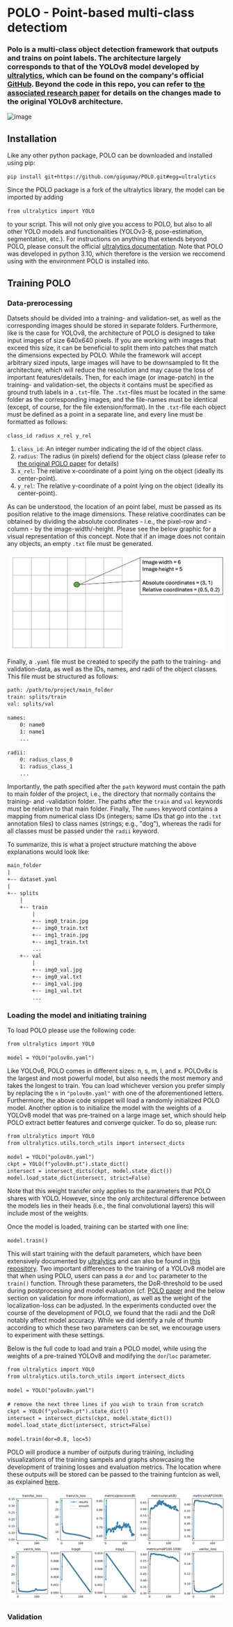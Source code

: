 # POLO - Point-based multi-class detectiom 
### Polo is a multi-class object detection framework that outputs and trains on point labels. The architecture largely corresponds to that of the YOLOv8 model developed by [ultralytics](https://www.ultralytics.com), which can be found on the company's official [GitHub](https://github.com/ultralytics/ultralytics/tree/main/ultralytics). Beyond the code in this repo, you can refer to [the associated research paper](https://www.google.com) for details on the changes made to the original YOLOv8 architecture.

![image](./README_imgs/polo_vis)


## Installation
Like any other python package, POLO can be downloaded and installed using pip:

`pip install git+https://github.com/gigumay/POLO.git#egg=ultralytics`

Since the POLO package is a fork of the ultralytics library, the model can be imported by adding 

`from ultralytics import YOLO`

to your script. This will not only give you access to POLO, but also to all other YOLO models and functionalities (YOLOv3-8, pose-estimation, segmentation, etc.). For instructions on anything that extends beyond POLO, please consult the official [ultralytics documentation](https://docs.ultralytics.com). Note that POLO was developed in python 3.10, which therefore is the version we reccomend using with the environment POLO is installed into. 

## Training POLO
### Data-prerocessing 
Datsets should be divided into a training- and validation-set, as well as the corresponding images should be stored in separate folders. Furthermore, like is the case for YOLOv8, the architecture of POLO is designed to take input images of size 640x640 pixels. If you are working with images that exceed this size, it can be beneficial to split them into patches that match the dimensions expected by POLO. While the framework will accept arbitrary sized inputs, large images will have to be downsampled to fit the architecture, which will reduce the resolution and may cause the loss of important features/details. 
Then, for each image (or image-patch) in the training- and validation-set, the objects it contains must be specified as ground truth labels in a `.txt`-file. The `.txt`-files must be located in the same folder as the corresponding images, and the file-names must be identical (except, of course, for the file extension/format). In the `.txt`-file each object must be defined as a point in a separate line, and every line must be formatted as follows:

`class_id radius x_rel y_rel`

1. `class_id`: An integer number indicating the id of the object class.
2. `radius`: The radius (in pixels) defiend for the object class (please refer to [the original POLO paper](https://www.google.com) for details)
3. `x_rel`: The relative x-coordinate of a point lying on the object (ideally its center-point).
4. `y_rel`: The relative y-coordinate of a point lying on the object (ideally its center-point).

As can be understood, the location of an point label, must be passed as its position relative to the image dimensions. These relative coordinates can be obtained by dividing the absolute coordinates - i.e., the pixel-row and -column - by the image-width/-height. Please see the below graphic for a visual representation of this concept. Note that if an image does not contain any objects, an empty `.txt` file must be generated.

![Image](./README_imgs/coords.png)

Finally, a `.yaml` file must be created to specify the path to the training- and validation-data, as well as the IDs, names, and radii of the object classes. This file must be structured as follows: 

```
path: /path/to/project/main_folder
train: splits/train
val: splits/val

names:
    0: name0
    1: name1
    ...

radii:
    0: radius_class_0
    1: radius_class_1
    ...
```

Importantly, the path specified after the `path` keyword must contain the path to main folder of the project, i.e., the directory that normally contains the training- and -validation folder. The paths after the `train` and `val` keywords must be relative to that main folder. Finally, The `names` keyword contains a mapping from numerical class IDs (integers; same IDs that go into the `.txt` annotation files) to class names (strings; e.g., "dog"), whereas the radii for all classes must be passed under the `radii` keyword.  


To summarize, this is what a project structure matching the above explanations would look like:
```
main_folder
|   
+-- dataset.yaml
|
+-- splits
    |
    +-- train
        |
        +-- img0_train.jpg
        +-- img0_train.txt
        +-- img1_train.jpg
        +-- img1_train.txt
        ...
    +-- val
        |
        +-- img0_val.jpg
        +-- img0_val.txt
        +-- img1_val.jpg
        +-- img1_val.txt
        ...

```

### Loading the model and initiating training
To load POLO please use the following code: 

```
from ultralytics import YOLO

model = YOLO("polov8n.yaml")
```

Like YOLOv8, POLO comes in different sizes: n, s, m, l, and x. POLOv8x is the largest and most powerful model, but also needs the most memory and takes the longest to train. You can load whichever version you prefer simply by replacing the `n` in `"polov8n.yaml"` with one of the aforementioned letters. Furthermore, the above code snippet will load a randomly initialized POLO model. Another option is to initialize the model with the weights of a YOLOv8 model that was pre-trained on a large image set, which should help POLO extract better features and converge quicker. To do so, please run: 
 
```
from ultralytics import YOLO
from ultralytics.utils.torch_utils import intersect_dicts

model = YOLO("polov8n.yaml")
ckpt = YOLO(f"yolov8n.pt").state_dict()
intersect = intersect_dicts(ckpt, model.state_dict())
model.load_state_dict(intersect, strict=False)
```

Note that this weight transfer only applies to the parameters that POLO shares with YOLO. However, since the only architectural difference between the models lies in their heads (i.e., the final convolutional layers) this will include most of the weights. 

Once the model is loaded, training can be started with one line: 

`model.train()`

This will start training with the default parameters, which have been extensively documented by [ultralytics](https://docs.ultralytics.com/modes/train/#train-settings) and can also be found in [this repository](./ultralytics/cfg/default.yaml). Two important differences to the training of a YOLOv8 model are that when using POLO, users can pass a `dor` and `loc` parameter to the `train()` function. Through these parameters, the DoR-threshold to be used during postprocessing and model evaluation (cf. [POLO paper](htpps://www.google.com) and the below section on validation for more information), as well as the weight of the localization-loss can be adjusted. In the experiments conducted over the course of the development of POLO, we found that the radii and the DoR notably affect model accuracy. While we did identify a rule of thumb according to which these two parameters can be set, we encourage users to experiment with these settings. 

Below is the full code to load and train a POLO model, while using the weights of a pre-trained YOLOv8 and modifying the `dor`/`loc` parameter. 

```
from ultralytics import YOLO
from ultralytics.utils.torch_utils import intersect_dicts

model = YOLO("polov8n.yaml")

# remove the next three lines if you wish to train from scratch
ckpt = YOLO(f"yolov8n.pt").state_dict()
intersect = intersect_dicts(ckpt, model.state_dict())
model.load_state_dict(intersect, strict=False)

model.train(dor=0.8, loc=5)
```

POLO will produce a number of outputs during training, including visualizations of the training sampels and graphs showcasing the development of training losses and evaluation metrics. The location where these outputs will be stored can be passed to the training funtcion as well, as explained [here](https://docs.ultralytics.com/modes/train/#train-settings). 

![image](./README_imgs/results.png)


### Validation 

